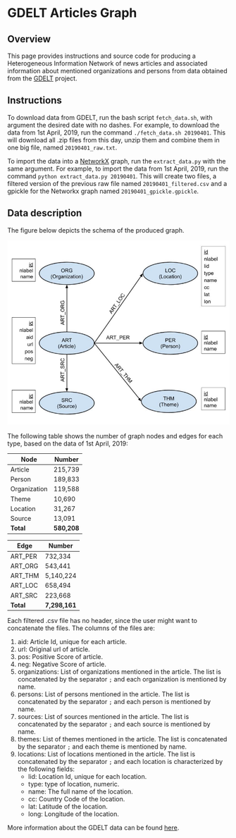 # GDELT Articles Graph

## Overview

This page provides instructions and source code for producing a Heterogeneous Information Network of news articles and associated information about mentioned organizations and persons from data obtained from the [GDELT](https://www.gdeltproject.org/) project.

## Instructions

To download data from GDELT, run the bash script `fetch_data.sh`, with argument the desired date with no dashes. For example, to download the data from 1st April, 2019, run the command `./fetch_data.sh 20190401`. This will download all .zip files from this day, unzip them and combine them in one big file, named `20190401_raw.txt`.

To import the data into a [NetworkX](https://networkx.github.io/) graph, run the `extract_data.py` with the same argument. For example, to import the data from 1st April, 2019, run the command `python extract_data.py 20190401`. This will create two files, a filtered version of the previous raw file named `20190401_filtered.csv` and a gpickle for the Networkx graph named `20190401_gpickle.gpickle`.

## Data description

The figure below depicts the schema of the produced graph.

![alt text](GDELT_Schema_v2.jpg)

The following table shows the number of graph nodes and edges for each type, based on the data of 1st April, 2019:

| Node | Number |
| --- | --- |
| Article | 215,739 |
| Person | 189,833 |
| Organization | 119,588 |
| Theme | 10,690 |
| Location | 31,267 |
| Source | 13,091 |
| **Total** | **580,208** |

| Edge | Number |
| --- | --- |
| ART_PER | 732,334 |
| ART_ORG | 543,441 |
| ART_THM | 5,140,224 |
| ART_LOC | 658,494 |
| ART_SRC | 223,668 |
| **Total** | **7,298,161** |

Each filtered .csv file has no header, since the user might want to concatenate the files. The columns of the files are:

1. aid: Article Id, unique for each article.
2. url: Original url of article.
3. pos: Positive Score of article.
4. neg: Negative Score of article.
5. organizations: List of organizations mentioned in the article. The list is concatenated by the separator `;` and each organization is mentioned by name.
6. persons: List of persons mentioned in the article. The list is concatenated by the separator `;` and each person is mentioned by name.
7. sources: List of sources mentioned in the article. The list is concatenated by the separator `;` and each source is mentioned by name.
8. themes: List of themes mentioned in the article. The list is concatenated by the separator `;` and each theme is mentioned by name.
9. locations: List of locations mentioned in the article. The list is concatenated by the separator `;` and each location is characterized by the following fields:
   - lid: Location Id, unique for each location.
   - type: type of location, numeric.
   - name: The full name of the location.
   - cc: Country Code of the location.
   - lat: Latitude of the location.
   - long: Longitude of the location.

More information about the GDELT data can be found [here](http://data.gdeltproject.org/documentation/GDELT-Global_Knowledge_Graph_Codebook-V2.1.pdf).
